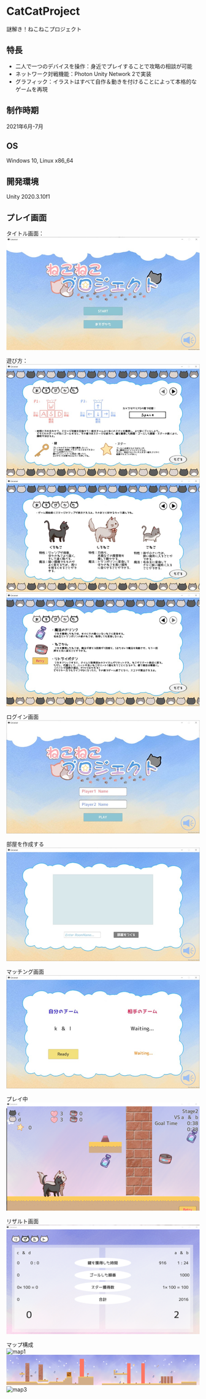 # CatCatProject
謎解き！ねこねこプロジェクト

## 特長
* 二人で一つのデバイスを操作：身近でプレイすることで攻略の相談が可能
* ネットワーク対戦機能：Photon Unity Network 2で実装
* グラフィック：イラストはすべて自作＆動きを付けることによって本格的なゲームを再現

## 制作時期
2021年6月-7月

## OS
Windows 10, Linux x86_64

## 開発環境
Unity 2020.3.10f1

## プレイ画面
タイトル画面：
![title](imgs/title.jpg)

遊び方：
![how-to-play1](imgs/how_to_play_1.jpg)
![how-to-play2](imgs/how_to_play_2.jpg)
![how-to-play3](imgs/how_to_play_3.jpg)

ログイン画面<br>
![login](imgs/players_login.jpg)
<br>

部屋を作成する<br>
![make-room](imgs/make_a_room.jpg)
<br>

マッチング画面<br>
![matching](imgs/matching.jpg)
<br>

プレイ中<br>
![play](imgs/play.png)
<br>

リザルト画面<br>
![result](imgs/result.png)
<br>

マップ構成<br>
![map1](imgs/map1.png)
![map2](imgs/map2.png)
![map3](imgs/map3.png)
<br>
